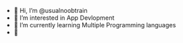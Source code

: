 - 👋 Hi, I’m @usualnoobtrain
- 👀 I’m interested in App Devlopment
- 🌱 I’m currently learning Multiple Programming languages
- 💞️ 

<!---
usualnoobtrain/usualnoobtrain is a ✨ special ✨ repository because its `README.md` (this file) appears on your GitHub profile.
You can click the Preview link to take a look at your changes.
--->
